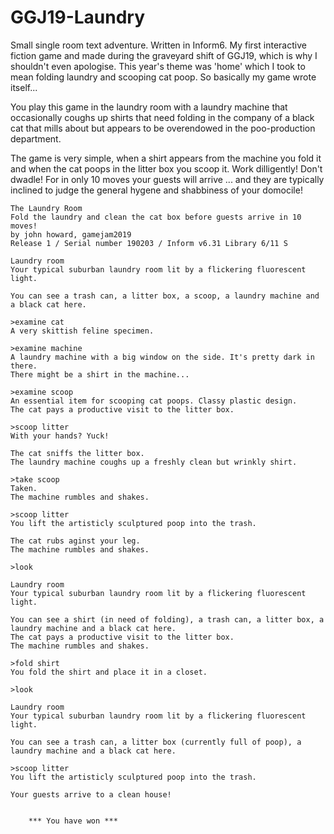 # GGJ19-Laundry
Small single room text adventure. Written in Inform6. My first interactive fiction game and made during the graveyard shift of GGJ19, which is why I shouldn't even apologise. This year's theme was 'home' which I took to mean folding laundry and scooping cat poop. So basically my game wrote itself...

You play this game in the laundry room with a laundry machine that occasionally coughs up shirts that need folding in the company of a black cat that mills about but appears to be overendowed in the poo-production department.

The game is very simple, when a shirt appears from the machine you fold it and when the cat poops in the litter box you scoop it. Work dilligently! Don't dwadle! For in only 10 moves your guests will arrive ... and they are typically inclined to judge the general hygene and shabbiness of your domocile!

```
The Laundry Room
Fold the laundry and clean the cat box before guests arrive in 10 moves!
by john howard, gamejam2019
Release 1 / Serial number 190203 / Inform v6.31 Library 6/11 S

Laundry room
Your typical suburban laundry room lit by a flickering fluorescent light.

You can see a trash can, a litter box, a scoop, a laundry machine and a black cat here.

>examine cat
A very skittish feline specimen.

>examine machine
A laundry machine with a big window on the side. It's pretty dark in there.
There might be a shirt in the machine...

>examine scoop
An essential item for scooping cat poops. Classy plastic design.
The cat pays a productive visit to the litter box.

>scoop litter
With your hands? Yuck!

The cat sniffs the litter box.
The laundry machine coughs up a freshly clean but wrinkly shirt.

>take scoop
Taken.
The machine rumbles and shakes.

>scoop litter
You lift the artisticly sculptured poop into the trash.

The cat rubs aginst your leg.
The machine rumbles and shakes.

>look

Laundry room
Your typical suburban laundry room lit by a flickering fluorescent light.

You can see a shirt (in need of folding), a trash can, a litter box, a laundry machine and a black cat here.
The cat pays a productive visit to the litter box.
The machine rumbles and shakes.

>fold shirt
You fold the shirt and place it in a closet.

>look

Laundry room
Your typical suburban laundry room lit by a flickering fluorescent light.

You can see a trash can, a litter box (currently full of poop), a laundry machine and a black cat here.

>scoop litter
You lift the artisticly sculptured poop into the trash.

Your guests arrive to a clean house!


    *** You have won ***
```
